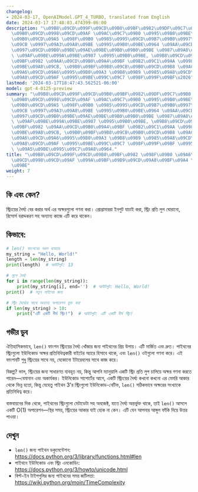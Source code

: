 ```yaml
---
changelog:
- 2024-03-17, OpenAIModel.GPT_4_TURBO, translated from English
date: 2024-03-17 17:48:03.474399-06:00
description: "\u09B8\u09CD\u099F\u09CD\u09B0\u09BF\u0982\u09DF\u09C7\u09B0 \u09A6\u09C8\
  \u09B0\u09CD\u0998\u09CD\u09AF \u09AC\u09C7\u09B0 \u0995\u09B0\u09BE\u09B0 \u0985\
  \u09B0\u09CD\u09A5 \u098F\u09B0 \u0985\u0995\u09CD\u09B7\u09B0\u0997\u09C1\u09B2\
  \u09CB \u0997\u09A3\u09A8\u09BE \u0995\u09B0\u09BE\u0964 \u09AA\u09CD\u09B0\u09CB\
  \u0997\u09CD\u09B0\u09BE\u09AE\u09BE\u09B0\u09B0\u09BE \u0987\u09A8\u09AA\u09C1\u099F\
  \ \u09AF\u09BE\u099A\u09BE\u0987 \u0995\u09B0\u09BE, \u09B8\u09CD\u099F\u09CD\u09B0\
  \u09BF\u0982 \u09AA\u09CD\u09B0\u09A4\u09BF \u09B2\u09C1\u09AA \u0998\u09CB\u09B0\
  \u09BE\u09A8\u09CB, \u09B0\u09BF\u09B8\u09CB\u09B0\u09CD\u09B8 \u09AC\u09B0\u09BE\
  \u09A6\u09CD\u09A6\u0995\u09B0\u09A3 \u09B8\u09B9 \u0985\u09A8\u09CD\u09AF\u09BE\
  \u09A8\u09CD\u09AF \u0995\u09BE\u099C\u09C7 \u098F\u099F\u09BF\u2026"
lastmod: '2024-03-17T18:47:43.562521-06:00'
model: gpt-4-0125-preview
summary: "\u09B8\u09CD\u099F\u09CD\u09B0\u09BF\u0982\u09DF\u09C7\u09B0 \u09A6\u09C8\
  \u09B0\u09CD\u0998\u09CD\u09AF \u09AC\u09C7\u09B0 \u0995\u09B0\u09BE\u09B0 \u0985\
  \u09B0\u09CD\u09A5 \u098F\u09B0 \u0985\u0995\u09CD\u09B7\u09B0\u0997\u09C1\u09B2\
  \u09CB \u0997\u09A3\u09A8\u09BE \u0995\u09B0\u09BE\u0964 \u09AA\u09CD\u09B0\u09CB\
  \u0997\u09CD\u09B0\u09BE\u09AE\u09BE\u09B0\u09B0\u09BE \u0987\u09A8\u09AA\u09C1\u099F\
  \ \u09AF\u09BE\u099A\u09BE\u0987 \u0995\u09B0\u09BE, \u09B8\u09CD\u099F\u09CD\u09B0\
  \u09BF\u0982 \u09AA\u09CD\u09B0\u09A4\u09BF \u09B2\u09C1\u09AA \u0998\u09CB\u09B0\
  \u09BE\u09A8\u09CB, \u09B0\u09BF\u09B8\u09CB\u09B0\u09CD\u09B8 \u09AC\u09B0\u09BE\
  \u09A6\u09CD\u09A6\u0995\u09B0\u09A3 \u09B8\u09B9 \u0985\u09A8\u09CD\u09AF\u09BE\
  \u09A8\u09CD\u09AF \u0995\u09BE\u099C\u09C7 \u098F\u099F\u09BF \u0995\u09B0\u09C7\
  \ \u09A5\u09BE\u0995\u09C7\u09A8\u0964."
title: "\u09B8\u09CD\u099F\u09CD\u09B0\u09BF\u0982 \u098F\u09B0 \u09A6\u09C8\u09B0\
  \u09CD\u0998\u09CD\u09AF \u099A\u09BF\u09B9\u09CD\u09A8\u09BF\u09A4 \u0995\u09B0\
  \u09BE"
weight: 7
---
```


## কি এবং কেন?

স্ট্রিংয়ের দৈর্ঘ্য বের করার অর্থ এর অক্ষরগুলো গণনা করা। প্রোগ্রামাররা ইনপুট যাচাই করা, স্ট্রিং প্রতি লুপ ঘোরানো, রিসোর্স বরাদ্দকরণ সহ অন্যান্য কাজে এটি করে থাকেন।

## কিভাবে:

```python
# len() ফাংশনের সরল ব্যবহার
my_string = "Hello, World!"
length = len(my_string)
print(length)  # আউটপুট: 13

# লুপে দৈর্ঘ্য
for i in range(len(my_string)):
    print(my_string[i], end='')  # আউটপুট: Hello, World!
print()  # নতুন লাইনের জন্য

# স্ট্রিং দৈর্ঘ্যের সাথে অন্যান্য অপারেশন যুক্ত করা
if len(my_string) > 10:
    print("এটি একটি দীর্ঘ স্ট্রিং!")  # আউটপুট: এটি একটি দীর্ঘ স্ট্রিং!
```

## গভীর ডুব

ঐতিহাসিকভাবে, `len()` ফাংশন স্ট্রিংয়ের দৈর্ঘ্য খোঁজার জন্য পাইথনের প্রিয় উপায়। এটি মার্জিত এবং দ্রুত। পাইথনের স্ট্রিংগুলো ইউনিকোড অক্ষর প্রতিনিধিত্বকারী বাইটের অ্যারে হিসাবে থাকে, এবং `len()` ওইগুলো গণনা করে। এই ফাংশনটি শুধু স্ট্রিংয়ের সাথে নয়, যেকোনো ইটারেবলের সাথে কাজ করে।

বিকল্প? ভাল, স্ট্রিংয়ের জন্য সাধারণত ব্যবহৃত নয়, কিন্তু আপনি ম্যানুয়ালি একটি স্ট্রিং প্রতি লুপ চালিয়ে অক্ষর গণনা করতে পারেন—বেমানান এবং অকার্যকর। ইউনিকোড সাপোর্টের আগে, একটি স্ট্রিংয়ের দৈর্ঘ্য কখনো কখনো এর মেমরি আকার থেকে ভিন্ন হতো, কিন্তু যেহেতু পাইথন 3'র স্ট্রিংগুলো ইউনিকোড-নেটিভ, `len()` সঠিকভাবে অক্ষরের সংখ্যাকে প্রতিনিধিত্ব করে।

বাস্তবায়নের দিক থেকে, পাইথনের স্ট্রিংগুলো মেটাডেটা সহ অবজেক্ট, যাতে দৈর্ঘ্য অন্তর্ভুক্ত থাকে, তাই `len()` আসলে একটি O(1) অপারেশন—স্থির সময়, স্ট্রিংয়ের আকার যাই হোক না কেন। এটি যেন আপনার আঙ্গুল ফাঁকি দিয়ে উত্তর পাওয়া।

## দেখুন

- `len()` জন্য পাইথন ডকুমেন্টেশন: https://docs.python.org/3/library/functions.html#len
- পাইথনে ইউনিকোড এবং স্ট্রিং এনকোডিং: https://docs.python.org/3/howto/unicode.html
- বিল্ট-ইন টাইপগুলির জন্য পাইথনের সময় জটিলতা: https://wiki.python.org/moin/TimeComplexity
